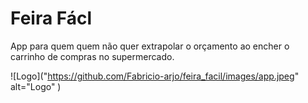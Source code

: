 # Feira Fácl

App para quem quem não quer extrapolar o orçamento ao encher o carrinho de compras no supermercado.


![Logo]("https://github.com/Fabricio-arjo/feira_facil/images/app.jpeg" alt="Logo" )



